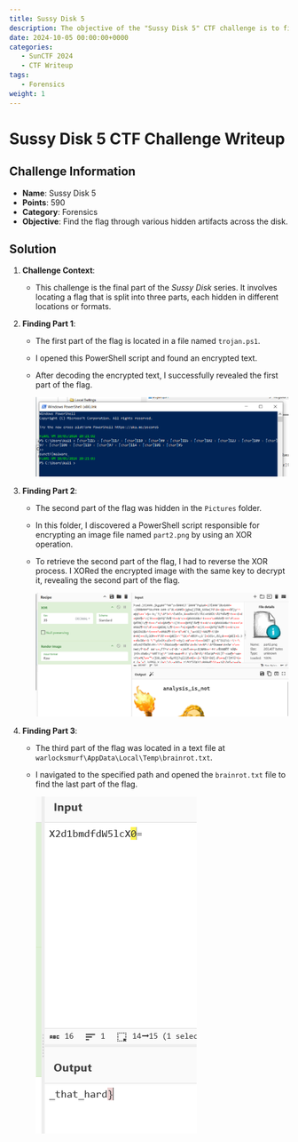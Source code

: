 ```yaml
---
title: Sussy Disk 5
description: The objective of the "Sussy Disk 5" CTF challenge is to find the flag through various hidden artifacts across the disk
date: 2024-10-05 00:00:00+0000
categories:
   - SunCTF 2024
   - CTF Writeup
tags:
   - Forensics
weight: 1     
---
```

# Sussy Disk 5 CTF Challenge Writeup

## Challenge Information
- **Name**: Sussy Disk 5
- **Points**: 590
- **Category**: Forensics
- **Objective**: Find the flag through various hidden artifacts across the disk.

## Solution

1. **Challenge Context**:
   - This challenge is the final part of the *Sussy Disk* series. It involves locating a flag that is split into three parts, each hidden in different locations or formats.

2. **Finding Part 1**:
   - The first part of the flag is located in a file named `trojan.ps1`.
   - I opened this PowerShell script and found an encrypted text.
   - After decoding the encrypted text, I successfully revealed the first part of the flag.


      ![Part 1](part1.png)

3. **Finding Part 2**:
   - The second part of the flag was hidden in the `Pictures` folder.
   - In this folder, I discovered a PowerShell script responsible for encrypting an image file named `part2.png` by using an XOR operation.
   - To retrieve the second part of the flag, I had to reverse the XOR process. I XORed the encrypted image with the same key to decrypt it, revealing the second part of the flag.



      ![Part 2](part2.png)

4. **Finding Part 3**:
   - The third part of the flag was located in a text file at `warlocksmurf\AppData\Local\Temp\brainrot.txt`.
   - I navigated to the specified path and opened the `brainrot.txt` file to find the last part of the flag.


      ![Part 3](part3.png)